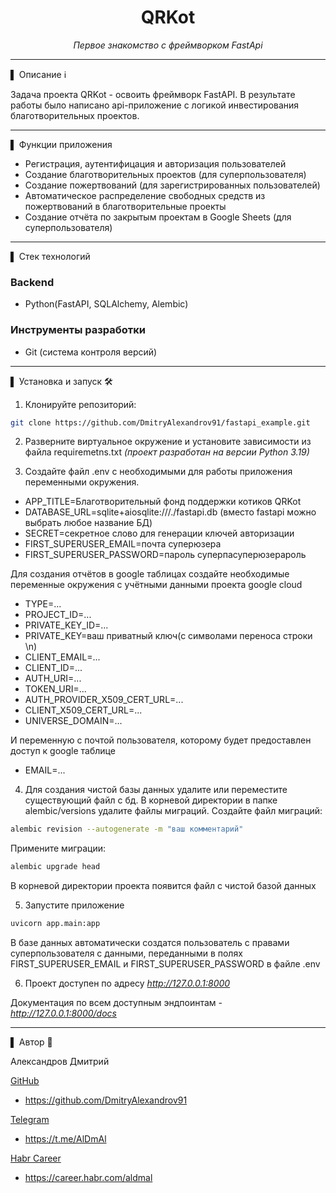 <div align="center">
<h1> QRKot </h1>
<p><em> Первое знакомство с фреймворком FastApi</em></p>
</div>

---
▌ Описание ℹ️

Задача проекта QRKot - освоить фреймворк FastAPI. 
В результате работы было написано api-приложение с логикой инвестирования благотворительных проектов.

---
▌ Функции приложения

- Регистрация, аутентифицация и авторизация пользователей
- Создание благотворительных проектов (для суперпользователя)
- Создание пожертвований (для зарегистрированных пользователей)
- Автоматическое распределение свободных средств из пожертвований в благотворительные проекты
- Создание отчёта по закрытым проектам в Google Sheets (для суперпользователя)

---
▌  Стек технологий

### Backend

- Python(FastAPI, SQLAlchemy, Alembic)


### Инструменты разработки
- Git (система контроля версий)

---
▌ Установка и запуск 🛠️

1. Клонируйте репозиторий:

```bash
git clone https://github.com/DmitryAlexandrov91/fastapi_example.git
```

2. Разверните виртуальное окружение и установите зависимости из файла requiremetns.txt *(проект разработан на версии Python 3.19)*

3. Создайте файл .env с необходимыми для работы приложения переменными окружения.

- APP_TITLE=Благотворительный фонд поддержки котиков QRKot
- DATABASE_URL=sqlite+aiosqlite:///./fastapi.db   (вместо fastapi можно выбрать любое название БД)
- SECRET=секретное слово для генерации ключей авторизации
- FIRST_SUPERUSER_EMAIL=почта суперюзера
- FIRST_SUPERUSER_PASSWORD=пароль суперпасуперюзерароль

Для создания отчётов в google таблицах создайте необходимые переменные окружения с учётными данными проекта google cloud
- TYPE=...
- PROJECT_ID=...
- PRIVATE_KEY_ID=...
- PRIVATE_KEY=ваш приватный ключ(с символами переноса строки \n)
- CLIENT_EMAIL=...
- CLIENT_ID=...
- AUTH_URI=...
- TOKEN_URI=...
- AUTH_PROVIDER_X509_CERT_URL=...
- CLIENT_X509_CERT_URL=...
- UNIVERSE_DOMAIN=...

И переменную с почтой пользователя, которому будет предоставлен доступ к google таблице

- EMAIL=...

4. Для создания чистой базы данных удалите или переместите существующий файл с бд. В корневой директории в папке alembic/versions удалите файлы миграций.
Cоздайте файл миграций:
```bash
alembic revision --autogenerate -m "ваш комментарий"
```
Примените миграции:
```bash
alembic upgrade head
```

В корневой директории проекта появится файл с чистой базой данных

5. Запустите приложение 

```bash
uvicorn app.main:app
```

В базе данных автоматически создатся пользователь с правами суперпользователя с данными, переданными в полях FIRST_SUPERUSER_EMAIL и FIRST_SUPERUSER_PASSWORD в файле .env

6. Проект доступен по адресу *http://127.0.0.1:8000*  

Документация по всем доступным эндпоинтам -  *http://127.0.0.1:8000/docs*  


---
▌ Автор 📝

Александров Дмитрий

<u>GitHub</u>
 - https://github.com/DmitryAlexandrov91

 <u>Telegram</u>
 - https://t.me/AlDmAl

  <u>Habr Career</u>
 - https://career.habr.com/aldmal


